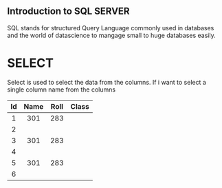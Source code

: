 ## Introduction to SQL SERVER
SQL stands for structured Query Language commonly used in databases and the world of datascience to mangage small to huge databases easily.

# SELECT
Select is used to select the data from the columns.
If i want to select a single column name from the columns 

| Id | Name | Roll | Class |
| :---: | :---: | :---: | :---: |
| 1 | 301 | 283 |     |
| 2 |     |     |     |
| 3 | 301 | 283 |     |
| 4 |     |     |     |
| 5 | 301 | 283 |     |
| 6 |     |     |     |